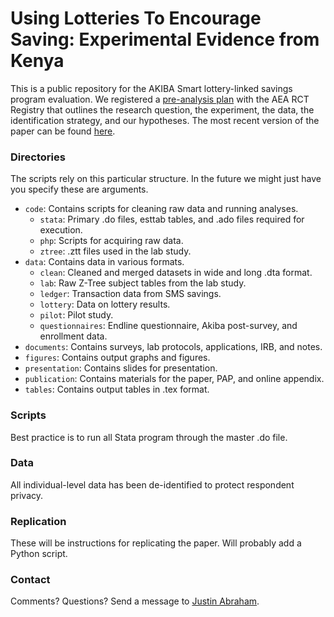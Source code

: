 # Using Lotteries To Encourage Saving: Experimental Evidence from Kenya

This is a public repository for the AKIBA Smart lottery-linked savings program evaluation. We registered a [pre-analysis plan](https://www.socialscienceregistry.org/trials/893) with the AEA RCT Registry that outlines the research question, the experiment, the data, the identification strategy, and our hypotheses. The most recent version of the paper can be found [here](https://github.com/PrincetonBPL/akiba-lottery-pub/raw/master/publication/Paper/Abraham_Akbas_Ariely_Jang_2017.pdf).

### Directories

The scripts rely on this particular structure. In the future we might just have you specify these are arguments.

+ `code`: Contains scripts for cleaning raw data and running analyses.
	- `stata`: Primary .do files, esttab tables, and .ado files required for execution.
	- `php`: Scripts for acquiring raw data.
	- `ztree`: .ztt files used in the lab study.
+ `data`: Contains data in various formats.
	- `clean`: Cleaned and merged datasets in wide and long .dta format.
	- `lab`: Raw Z-Tree subject tables from the lab study.
	- `ledger`: Transaction data from SMS savings.
	- `lottery`: Data on lottery results.
	- `pilot`: Pilot study.
	- `questionnaires`: Endline questionnaire, Akiba post-survey, and enrollment data.
+ `documents`: Contains surveys, lab protocols, applications, IRB, and notes.
+ `figures`: Contains output graphs and figures.
+ `presentation`: Contains slides for presentation.
+ `publication`: Contains materials for the paper, PAP, and online appendix.
+ `tables`: Contains output tables in .tex format.

### Scripts

Best practice is to run all Stata program through the master .do file.

### Data

All individual-level data has been de-identified to protect respondent privacy.

### Replication

These will be instructions for replicating the paper. Will probably add a Python script.

### Contact

Comments? Questions? Send a message to [Justin Abraham](justin.abraham@busaracenter.com "justin.abraham@busaracenter.com").
